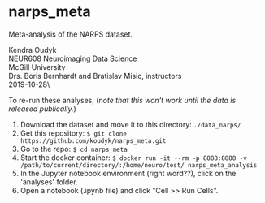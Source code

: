 # narps_meta
Meta-analysis of the NARPS dataset.

Kendra Oudyk\
NEUR608 Neuroimaging Data Science\
McGill University\
Drs. Boris Bernhardt and Bratislav Misic, instructors\
2019-10-28\

To re-run these analyses, (*note that this won't work until the data is released publically.*)
1. Download the dataset and move it to this directory: `./data_narps/`
2. Get this repository: `$ git clone https://github.com/koudyk/narps_meta.git`
3. Go to the repo: `$ cd narps_meta`
4. Start the docker container: `$ docker run -it --rm -p 8888:8888 -v /path/to/current/directory/:/home/neuro/test/ narps_meta_analysis`
5. In the Jupyter notebook environment (right word??), click on the 'analyses' folder.  
6. Open a notebook (.ipynb file) and click "Cell >> Run Cells".

